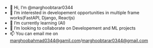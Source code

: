 - 👋 Hi, I’m @marghoobtarar0344
- 👀 I’m interested in developement opportunities in multiple frame works(FastAPI, Django, Reactjs)
- 🌱 I’m currently learning (AI)
- 💞️ I’m looking to collaborate on Developement and ML projects
- 📫 You can email me on marghoobahmad0344@gamil.com/marghoobtarar0344@gmail.com


